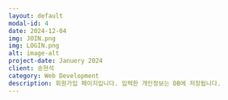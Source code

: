 ```yaml
---
layout: default
modal-id: 4
date: 2024-12-04
img: JOIN.png
img: LOGIN.png
alt: image-alt
project-date: Januery 2024
client: 송현석
category: Web Development
description: 회원가입 페이지입니다. 입력한 개인정보는 DB에 저장됩니다.
---
```

